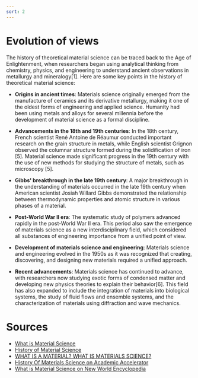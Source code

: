 ```yaml
---
sort: 2
---
```


# Evolution of views

The history of theoretical material science can be traced back to the Age of Enlightenment, when researchers began using analytical thinking from chemistry, physics, and engineering to understand ancient observations in metallurgy and mineralogy[1]. Here are some key points in the history of theoretical material science:

- **Origins in ancient times**: Materials science originally emerged from the manufacture of ceramics and its derivative metallurgy, making it one of the oldest forms of engineering and applied science. Humanity had been using metals and alloys for several millennia before the development of material science as a formal discipline.

- **Advancements in the 18th and 19th centuries**: In the 18th century, French scientist René Antoine de Réaumur conducted important research on the grain structure in metals, while English scientist Grignon observed the columnar structure formed during the solidification of iron [5]. Material science made significant progress in the 19th century with the use of new methods for studying the structure of metals, such as microscopy [5].

- **Gibbs' breakthrough in the late 19th century**: A major breakthrough in the understanding of materials occurred in the late 19th century when American scientist Josiah Willard Gibbs demonstrated the relationship between thermodynamic properties and atomic structure in various phases of a material.

- **Post-World War II era**: The systematic study of polymers advanced rapidly in the post-World War II era. This period also saw the emergence of materials science as a new interdisciplinary field, which considered all substances of engineering importance from a unified point of view.

- **Development of materials science and engineering**: Materials science and engineering evolved in the 1950s as it was recognized that creating, discovering, and designing new materials required a unified approach.

- **Recent advancements**: Materials science has continued to advance, with researchers now studying exotic forms of condensed matter and developing new physics theories to explain their behavior[6]. This field has also expanded to include the integration of materials into biological systems, the study of fluid flows and ensemble systems, and the characterization of materials using diffraction and wave mechanics.

# Sources
- [What is Material Science](https://en.wikipedia.org/wiki/Materials_science)
- [History of Material Science](https://en.wikipedia.org/wiki/History_of_materials_science)
- [WHAT IS A MATERIAL? WHAT IS MATERIALS SCIENCE?](https://ethos.lps.library.cmu.edu/article/id/40/)
- [History Of Materials Science on Academic Accelerator](https://academic-accelerator.com/encyclopedia/history-of-materials-science)
- [What is Material Science on New World Encyclopedia](https://www.newworldencyclopedia.org/entry/Materials_science)
